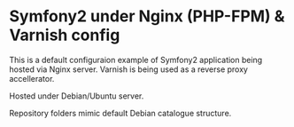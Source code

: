 Symfony2 under Nginx (PHP-FPM) & Varnish config
===============================================

This is a default configuraion example of Symfony2 application being hosted via Nginx server. 
Varnish is being used as a reverse proxy accellerator. 

Hosted under Debian/Ubuntu server.

Repository folders mimic default Debian catalogue structure.
